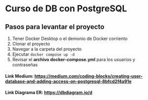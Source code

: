 # Curso de DB con PostgreSQL

## Pasos para levantar el proyecto

1. Tener Docker Desktop o el demonio de Docker corriento
2. Clonar el proyecto
3. Navegar a la carpeta del proyecto
4. Ejecutar `docker compose up -d`
5. Revisar el **archivo docker-compose.yml** para los usuarios y contraseñas

#### Link Medium: https://medium.com/coding-blocks/creating-user-database-and-adding-access-on-postgresql-8bfcd2f4a91e

#### Link Diagrama ER: https://dbdiagram.io/d
